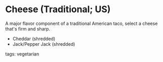 Cheese (Traditional; US)
======================

A major flavor component of a traditional American taco, select a cheese that's firm and sharp.

* Cheddar (shredded)
* Jack/Pepper Jack (shredded)

tags: vegetarian
